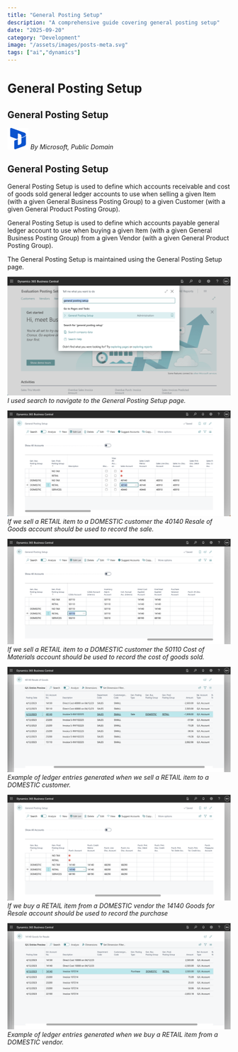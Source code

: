 ```yaml
---
title: "General Posting Setup"
description: "A comprehensive guide covering general posting setup"
date: "2025-09-20"
category: "Development"
image: "/assets/images/posts-meta.svg"
tags: ["ai","dynamics"]
---
```


# General Posting Setup

## General Posting Setup

![](/assets/images/generalpostingsetup/dynamics365-color.svg)
*By Microsoft, Public Domain*


## General Posting Setup

General Posting Setup is used to define which accounts receivable and cost of goods sold general ledger accounts to use when selling a given Item (with a given General Business Posting Group) to a given Customer (with a given General Product Posting Group).

General Posting Setup is used to define which accounts payable general ledger account to use when buying a given Item (with a given General Business Posting Group) from a given Vendor (with a given General Product Posting Group).

The General Posting Setup is maintained using the General Posting Setup page.

![](/assets/images/generalpostingsetup/screenshot-2023-12-14-at-10.36.23-am-1836x974.png)
*I used search to navigate to the General Posting Setup page.*

![](/assets/images/generalpostingsetup/screenshot-2023-12-14-at-10.41.37-am-1836x867.png)
*If we sell a RETAIL item to a DOMESTIC customer the 40140 Resale of Goods account should be used to record the sale.*

![](/assets/images/generalpostingsetup/screenshot-2023-12-14-at-10.54.46-am-1836x864.png)
*If we sell a RETAIL item to a DOMESTIC customer the 50110 Cost of Materials account should be used to record the cost of goods sold.*

![](/assets/images/generalpostingsetup/screenshot-2023-12-14-at-11.09.47-am-1836x867.png)
*Example of ledger entries generated when we sell a RETAIL item to a DOMESTIC customer.*

![](/assets/images/generalpostingsetup/screenshot-2023-12-14-at-10.49.56-am-1836x868.png)
*If we buy a RETAIL item from a DOMESTIC vendor the 14140 Goods for Resale account should be used to record the purchase*

![](/assets/images/generalpostingsetup/screenshot-2023-12-14-at-11.58.29-am-1836x868.png)
*Example of ledger entries generated when we buy a RETAIL item from a DOMESTIC vendor.*
